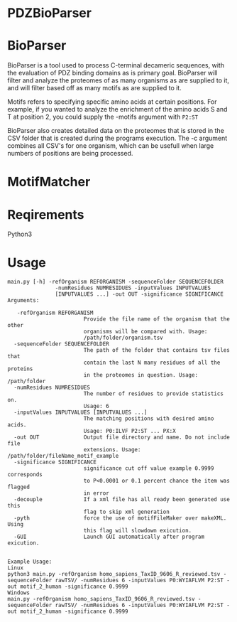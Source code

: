 # PDZBioParser
# BioParser

BioParser is a tool used to process C-terminal decameric sequences,
with the evaluation of PDZ binding domains as is primary
goal. BioParser will filter and analyze the proteomes of as many
organisms as are supplied to it, and will filter based off as many
motifs as are supplied to it.

Motifs refers to specifying specific amino acids at certain
positions. For example, if you wanted to analyze the enrichment of the
amino acids S and T at position 2, you could supply the -motifs
argument with ``` P2:ST ```

BioParser also creates detailed data on the proteomes that is stored
in the CSV folder that is created during the programs execution. The
-c argument combines all CSV's for one organism, which can be usefull
when large numbers of positions are being processed.

# MotifMatcher
# Reqirements
Python3

# Usage
```
main.py [-h] -refOrganism REFORGANISM -sequenceFolder SEQUENCEFOLDER
               -numResidues NUMRESIDUES -inputValues INPUTVALUES
               [INPUTVALUES ...] -out OUT -significance SIGNIFICANCE
Arguments:
               
   -refOrganism REFORGANISM
                        Provide the file name of the organism that the other
                        organisms will be compared with. Usage:
                        /path/folder/organism.tsv
  -sequenceFolder SEQUENCEFOLDER
                        The path of the folder that contains tsv files that
                        contain the last N many residues of all the proteins
                        in the proteomes in question. Usage: /path/folder
  -numResidues NUMRESIDUES
                        The number of residues to provide statistics on.
                        Usage: 6
  -inputValues INPUTVALUES [INPUTVALUES ...]
                        The matching positions with desired amino acids.
                        Usage: P0:ILVF P2:ST ... PX:X
  -out OUT              Output file directory and name. Do not include file
                        extensions. Usage: /path/folder/fileName_motif_example
  -significance SIGNIFICANCE
                        significance cut off value example 0.9999 corresponds
                        to P<0.0001 or 0.1 percent chance the item was flagged
                        in error
  -decouple             If a xml file has all ready been generated use this
                        flag to skip xml generation
  -pyth                 force the use of motifFileMaker over makeXML. Using
                        this flag will slowdown exicution.
  -GUI                  Launch GUI automatically after program exicution.

     
Example Usage:
Linux
python3 main.py -refOrganism homo_sapiens_TaxID_9606_R_reviewed.tsv -sequenceFolder rawTSV/ -numResidues 6 -inputValues P0:WYIAFLVM P2:ST -out motif_2_human -significance 0.9999
Windows
main.py -refOrganism homo_sapiens_TaxID_9606_R_reviewed.tsv -sequenceFolder rawTSV/ -numResidues 6 -inputValues P0:WYIAFLVM P2:ST -out motif_2_human -significance 0.9999

```
